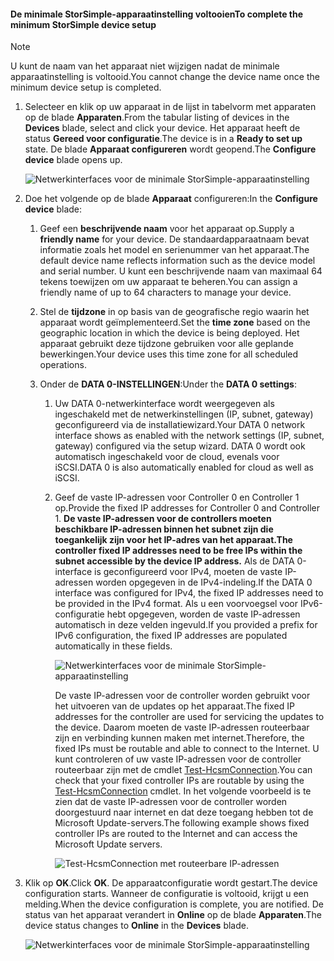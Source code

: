 <!--author=alkohli last changed: 01/12/17-->

#### <a name="to-complete-the-minimum-storsimple-device-setup"></a><span data-ttu-id="250fd-101">De minimale StorSimple-apparaatinstelling voltooien</span><span class="sxs-lookup"><span data-stu-id="250fd-101">To complete the minimum StorSimple device setup</span></span>

   > [!NOTE]
   > <span data-ttu-id="250fd-102">U kunt de naam van het apparaat niet wijzigen nadat de minimale apparaatinstelling is voltooid.</span><span class="sxs-lookup"><span data-stu-id="250fd-102">You cannot change the device name once the minimum device setup is completed.</span></span>
   
1. <span data-ttu-id="250fd-103">Selecteer en klik op uw apparaat in de lijst in tabelvorm met apparaten op de blade **Apparaten**.</span><span class="sxs-lookup"><span data-stu-id="250fd-103">From the tabular listing of devices in the **Devices** blade, select and click your device.</span></span> <span data-ttu-id="250fd-104">Het apparaat heeft de status **Gereed voor configuratie**.</span><span class="sxs-lookup"><span data-stu-id="250fd-104">The device is in a **Ready to set up** state.</span></span> <span data-ttu-id="250fd-105">De blade **Apparaat configureren** wordt geopend.</span><span class="sxs-lookup"><span data-stu-id="250fd-105">The **Configure device** blade opens up.</span></span>

     ![Netwerkinterfaces voor de minimale StorSimple-apparaatinstelling](./media/storsimple-8000-complete-minimum-device-setup-u2/step4minconfig1.png)

2. <span data-ttu-id="250fd-107">Doe het volgende op de blade **Apparaat** configureren:</span><span class="sxs-lookup"><span data-stu-id="250fd-107">In the **Configure device** blade:</span></span>
   
   1. <span data-ttu-id="250fd-108">Geef een **beschrijvende naam** voor het apparaat op.</span><span class="sxs-lookup"><span data-stu-id="250fd-108">Supply a **friendly name** for your device.</span></span> <span data-ttu-id="250fd-109">De standaardapparaatnaam bevat informatie zoals het model en serienummer van het apparaat.</span><span class="sxs-lookup"><span data-stu-id="250fd-109">The default device name reflects information such as the device model and serial number.</span></span> <span data-ttu-id="250fd-110">U kunt een beschrijvende naam van maximaal 64 tekens toewijzen om uw apparaat te beheren.</span><span class="sxs-lookup"><span data-stu-id="250fd-110">You can assign a friendly name of up to 64 characters to manage your device.</span></span>
   2. <span data-ttu-id="250fd-111">Stel de **tijdzone** in op basis van de geografische regio waarin het apparaat wordt geïmplementeerd.</span><span class="sxs-lookup"><span data-stu-id="250fd-111">Set the **time zone** based on the geographic location in which the device is being deployed.</span></span> <span data-ttu-id="250fd-112">Het apparaat gebruikt deze tijdzone gebruiken voor alle geplande bewerkingen.</span><span class="sxs-lookup"><span data-stu-id="250fd-112">Your device uses this time zone for all scheduled operations.</span></span>
   3. <span data-ttu-id="250fd-113">Onder de **DATA 0-INSTELLINGEN**:</span><span class="sxs-lookup"><span data-stu-id="250fd-113">Under the **DATA 0 settings**:</span></span>

       1. <span data-ttu-id="250fd-114">Uw DATA 0-netwerkinterface wordt weergegeven als ingeschakeld met de netwerkinstellingen (IP, subnet, gateway) geconfigureerd via de installatiewizard.</span><span class="sxs-lookup"><span data-stu-id="250fd-114">Your DATA 0 network interface shows as enabled with the network settings (IP, subnet, gateway) configured via the setup wizard.</span></span> <span data-ttu-id="250fd-115">DATA 0 wordt ook automatisch ingeschakeld voor de cloud, evenals voor iSCSI.</span><span class="sxs-lookup"><span data-stu-id="250fd-115">DATA 0 is also automatically enabled for cloud as well as iSCSI.</span></span>

       2. <span data-ttu-id="250fd-116">Geef de vaste IP-adressen voor Controller 0 en Controller 1 op.</span><span class="sxs-lookup"><span data-stu-id="250fd-116">Provide the fixed IP addresses for Controller 0 and Controller 1.</span></span> <span data-ttu-id="250fd-117">**De vaste IP-adressen voor de controllers moeten beschikbare IP-adressen binnen het subnet zijn die toegankelijk zijn voor het IP-adres van het apparaat.**</span><span class="sxs-lookup"><span data-stu-id="250fd-117">**The controller fixed IP addresses need to be free IPs within the subnet accessible by the device IP address.**</span></span> <span data-ttu-id="250fd-118">Als de DATA 0-interface is geconfigureerd voor IPv4, moeten de vaste IP-adressen worden opgegeven in de IPv4-indeling.</span><span class="sxs-lookup"><span data-stu-id="250fd-118">If the DATA 0 interface was configured for IPv4, the fixed IP addresses need to be provided in the IPv4 format.</span></span> <span data-ttu-id="250fd-119">Als u een voorvoegsel voor IPv6-configuratie hebt opgegeven, worden de vaste IP-adressen automatisch in deze velden ingevuld.</span><span class="sxs-lookup"><span data-stu-id="250fd-119">If you provided a prefix for IPv6 configuration, the fixed IP addresses are populated automatically in these fields.</span></span>

            ![Netwerkinterfaces voor de minimale StorSimple-apparaatinstelling](./media/storsimple-8000-complete-minimum-device-setup-u2/step4minconfig2.png)

            <span data-ttu-id="250fd-121">De vaste IP-adressen voor de controller worden gebruikt voor het uitvoeren van de updates op het apparaat.</span><span class="sxs-lookup"><span data-stu-id="250fd-121">The fixed IP addresses for the controller are used for servicing the updates to the device.</span></span> <span data-ttu-id="250fd-122">Daarom moeten de vaste IP-adressen routeerbaar zijn en verbinding kunnen maken met internet.</span><span class="sxs-lookup"><span data-stu-id="250fd-122">Therefore, the fixed IPs must be routable and able to connect to the Internet.</span></span> <span data-ttu-id="250fd-123">U kunt controleren of uw vaste IP-adressen voor de controller routeerbaar zijn met de cmdlet [Test-HcsmConnection][Test].</span><span class="sxs-lookup"><span data-stu-id="250fd-123">You can check that your fixed controller IPs are routable by using the [Test-HcsmConnection][Test] cmdlet.</span></span> <span data-ttu-id="250fd-124">In het volgende voorbeeld is te zien dat de vaste IP-adressen voor de controller worden doorgestuurd naar internet en dat deze toegang hebben tot de Microsoft Update-servers.</span><span class="sxs-lookup"><span data-stu-id="250fd-124">The following example shows fixed controller IPs are routed to the Internet and can access the Microsoft Update servers.</span></span>

            ![Test-HcsmConnection met routeerbare IP-adressen](./media/storsimple-8000-complete-minimum-device-setup-u2/step4minconfig3.png)

1. <span data-ttu-id="250fd-126">Klik op **OK**.</span><span class="sxs-lookup"><span data-stu-id="250fd-126">Click **OK**.</span></span> <span data-ttu-id="250fd-127">De apparaatconfiguratie wordt gestart.</span><span class="sxs-lookup"><span data-stu-id="250fd-127">The device configuration starts.</span></span> <span data-ttu-id="250fd-128">Wanneer de configuratie is voltooid, krijgt u een melding.</span><span class="sxs-lookup"><span data-stu-id="250fd-128">When the device configuration is complete, you are notified.</span></span> <span data-ttu-id="250fd-129">De status van het apparaat verandert in **Online** op de blade **Apparaten**.</span><span class="sxs-lookup"><span data-stu-id="250fd-129">The device status changes to **Online** in the **Devices** blade.</span></span>

    ![Netwerkinterfaces voor de minimale StorSimple-apparaatinstelling](./media/storsimple-8000-complete-minimum-device-setup-u2/step4minconfig4.png)

<!--Link reference-->
[Test]: https://technet.microsoft.com/library/dn715782(v=wps.630).aspx
